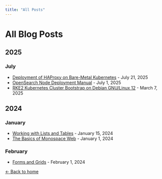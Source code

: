 ```yaml
---
title: "All Posts"
---
```


# All Blog Posts

## 2025

### July
- [Deployment of HAProxy on Bare-Metal Kubernetes](2025-07-21-setup-haproxy-ingress.html) - July 21, 2025
- [OpenSearch Node Deployment Manual](2025-07-01-opensearch-deployment.html) - July 1, 2025
- [RKE2 Kubernetes Cluster Bootstrap on Debian GNU/Linux 12](2025-03-07-rke2-kubernetes-deployment.html) - March 7, 2025

## 2024

### January
- [Working with Lists and Tables](2024-01-15-lists-and-tables.html) - January 15, 2024
- [The Basics of Monospace Web](2024-01-01-the-basics.html) - January 1, 2024

### February
- [Forms and Grids](2024-02-01-forms-and-grids.html) - February 1, 2024

[← Back to home](index.html)